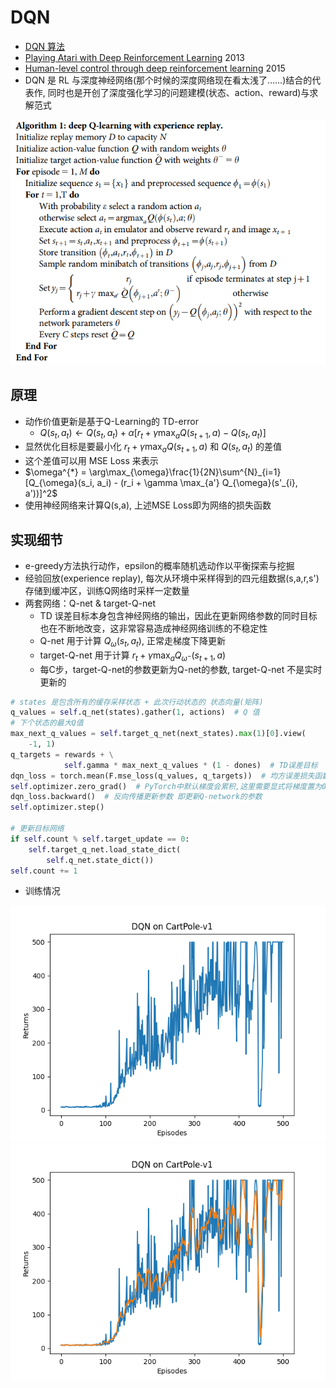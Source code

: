 # DQN

* [DQN 算法](https://hrl.boyuai.com/chapter/2/dqn%E7%AE%97%E6%B3%95)
* [Playing Atari with Deep Reinforcement Learning](https://www.cs.toronto.edu/~vmnih/docs/dqn.pdf) 2013
* [Human-level control through deep reinforcement learning](https://storage.googleapis.com/deepmind-media/dqn/DQNNaturePaper.pdf) 2015
* DQN 是 RL 与深度神经网络(那个时候的深度网络现在看太浅了……)结合的代表作, 同时也是开创了深度强化学习的问题建模(状态、action、reward)与求解范式

![DQN-algo](img/image.png)

## 原理
* 动作价值更新是基于Q-Learning的 TD-error
  * $Q(s_t, a_t) \leftarrow Q(s_t, a_t) + \alpha[r_t + \gamma \max_{a} Q(s_{t+1}, a) - Q(s_t, a_t)]$
* 显然优化目标是要最小化 $r_t + \gamma \max_{a} Q(s_{t+1}, a)$ 和 $Q(s_t, a_t)$ 的差值
* 这个差值可以用 MSE Loss 来表示
* $\omega^{*} = \arg\max_{\omega}\frac{1}{2N}\sum^{N}_{i=1}[Q_{\omega}(s_i, a_i) - (r_i + \gamma \max_{a'} Q_{\omega}(s'_{i}, a'))]^2$
* 使用神经网络来计算Q(s,a), 上述MSE Loss即为网络的损失函数

## 实现细节
* e-greedy方法执行动作，epsilon的概率随机选动作以平衡探索与挖掘
* 经验回放(experience replay), 每次从环境中采样得到的四元组数据(s,a,r,s')存储到缓冲区，训练Q网络时采样一定数量
* 两套网络：Q-net & target-Q-net
  * TD 误差目标本身包含神经网络的输出，因此在更新网络参数的同时目标也在不断地改变，这非常容易造成神经网络训练的不稳定性
  * Q-net 用于计算 $Q_{\omega}(s_t, a_t)$, 正常走梯度下降更新
  * target-Q-net 用于计算 $r_t + \gamma \max_{a} Q_{\omega^-}(s_{t+1}, a)$
  * 每C步，target-Q-net的参数更新为Q-net的参数, target-Q-net 不是实时更新的
```python
# states 是包含所有的缓存采样状态 + 此次行动状态的 状态向量(矩阵)
q_values = self.q_net(states).gather(1, actions)  # Q 值
# 下个状态的最大Q值
max_next_q_values = self.target_q_net(next_states).max(1)[0].view(
    -1, 1)
q_targets = rewards + \
            self.gamma * max_next_q_values * (1 - dones)  # TD误差目标
dqn_loss = torch.mean(F.mse_loss(q_values, q_targets))  # 均方误差损失函数
self.optimizer.zero_grad()  # PyTorch中默认梯度会累积,这里需要显式将梯度置为0
dqn_loss.backward()  # 反向传播更新参数 即更新Q-network的参数
self.optimizer.step()

# 更新目标网络
if self.count % self.target_update == 0:
    self.target_q_net.load_state_dict(
        self.q_net.state_dict())
self.count += 1
```

* 训练情况

![dqn-value](dqn-value.png)
![dqn-value-moving-avg](dqn-value-moving-avg.png)
